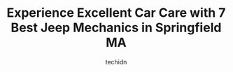 ---
layout: ampstory
image: https://images.unsplash.com/photo-1580014317999-e9f1936787a5?ixlib=rb-4.0.3&ixid=MnwxMjA3fDB8MHxwaG90by1wYWdlfHx8fGVufDB8fHx8&auto=format&fit=crop&w=640&h=853&q=80
author: techidn
featured: false
description: If youre in need of trustworthy and skilled Jeep Mechanic in Springfield MA, USA, youll be pleased to discover the 7 best Jeep Mechanic in town. Their expertise and commitment to customer 
title: Experience Excellent Car Care with 7 Best Jeep Mechanics in Springfield MA
cover:
   title: Experience Excellent Car Care with 7 Best Jeep Mechanics in Springfield MA
   subtitle: Rickpate
   background: https://images.unsplash.com/photo-1580014317999-e9f1936787a5?ixlib=rb-4.0.3&ixid=MnwxMjA3fDB8MHxwaG90by1wYWdlfHx8fGVufDB8fHx8&auto=format&fit=crop&w=640&h=853&q=80

pages: 
 - layout: thirds
   top: <h1>#1 Grez Automotive LLC</h1>
   bottom: "<p>I delivered my vehicle to, Grez, with the check engine light on at 8-00 am. The light had been on for over a year. My vehicle had been checked by the dealership and other</p>"
   background: https://www.knot35.com/toplist/wp-content/uploads/2023/06/best-jeep-mechanic-1-in-springfield-ma-1685835546.png
   backgroundblur: true
 - layout: thirds
   top: <h1>#2 Bings Auto Service</h1>
   bottom: "<p>512 St James Ave, Springfield, MA 01109, United States</p>"
   background: https://www.knot35.com/toplist/wp-content/uploads/2023/06/best-jeep-mechanic-2-in-springfield-ma-1685835548.jpeg
   cta:
      link: https://www.knot35.com/toplist/experience-excellent-car-care-with-7-best-jeep-mechanics-in-springfield-ma/
      text: Experience Excellent Car Care with 7 Best Jeep Mechanics in Springfield MA
 - layout: thirds
   top: <h1>#3 Justos Auto Repair</h1>
   bottom: "<p>521 State St, Springfield, MA 01109, United States</p>"
   background: https://www.knot35.com/toplist/wp-content/uploads/2023/06/best-jeep-mechanic-3-in-springfield-ma-1685835548.jpeg
   cta:
      link: https://www.knot35.com/toplist/experience-excellent-car-care-with-7-best-jeep-mechanics-in-springfield-ma/
      text: Experience Excellent Car Care with 7 Best Jeep Mechanics in Springfield MA
 - layout: thirds
   top: <h1>#4 Main Street Auto Service</h1>
   bottom: "<p>77 Main St, Springfield, MA 01151, United States</p>"
   background: https://images.unsplash.com/photo-1462556791646-c201b8241a94?ixlib=rb-4.0.3&ixid=MnwxMjA3fDB8MHxwaG90by1wYWdlfHx8fGVufDB8fHx8&auto=format&fit=crop&w=640&h=853&q=80
   cta:
      link: https://www.knot35.com/toplist/experience-excellent-car-care-with-7-best-jeep-mechanics-in-springfield-ma/
      text: Experience Excellent Car Care with 7 Best Jeep Mechanics in Springfield MA
 - layout: thirds
   top: <h1>#5 JST Automotive Center</h1>
   bottom: "<p>1107 State St, Springfield, MA 01109, United States</p>"
   background: https://images.unsplash.com/photo-1547366785-564103df7e13?ixlib=rb-4.0.3&ixid=MnwxMjA3fDB8MHxwaG90by1wYWdlfHx8fGVufDB8fHx8&auto=format&fit=crop&w=640&h=853&q=80
   cta:
      link: https://www.knot35.com/toplist/experience-excellent-car-care-with-7-best-jeep-mechanics-in-springfield-ma/
      text: Experience Excellent Car Care with 7 Best Jeep Mechanics in Springfield MA
 - layout: thirds
   top: <h1>#6 Tech Auto Services Inc</h1>
   bottom: "<p>341 Page Blvd, Springfield, MA 01104, United States</p>"
   background: https://images.unsplash.com/photo-1599422314077-f4dfdaa4cd09?ixlib=rb-4.0.3&ixid=MnwxMjA3fDB8MHxwaG90by1wYWdlfHx8fGVufDB8fHx8&auto=format&fit=crop&w=640&h=853&q=80
   cta:
      link: https://www.knot35.com/toplist/experience-excellent-car-care-with-7-best-jeep-mechanics-in-springfield-ma/
      text: Experience Excellent Car Care with 7 Best Jeep Mechanics in Springfield MA
 - layout: thirds
   top: <h1>#7 Junnys Auto Repair Shop</h1>
   bottom: "<p>638 Worthington St, Springfield, MA 01105, United States</p>"
   background: https://images.unsplash.com/photo-1546497974-b213c9efb599?ixlib=rb-4.0.3&ixid=MnwxMjA3fDB8MHxwaG90by1wYWdlfHx8fGVufDB8fHx8&auto=format&fit=crop&w=640&h=853&q=80
   cta:
      link: https://www.knot35.com/toplist/experience-excellent-car-care-with-7-best-jeep-mechanics-in-springfield-ma/
      text: Experience Excellent Car Care with 7 Best Jeep Mechanics in Springfield MA
 - layout: thirds
   middle: Continue reading...
   background: https://images.unsplash.com/photo-1552083974-186346191183?ixlib=rb-4.0.3&ixid=MnwxMjA3fDB8MHxwaG90by1wYWdlfHx8fGVufDB8fHx8&auto=format&fit=crop&w=640&h=853&q=80
   cta:
      link: https://www.knot35.com/toplist/experience-excellent-car-care-with-7-best-jeep-mechanics-in-springfield-ma/
      text: Experience Excellent Car Care with 7 Best Jeep Mechanics in Springfield MA
      
---